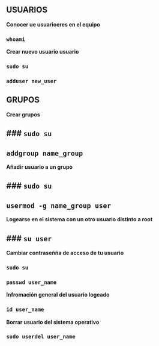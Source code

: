 ## USUARIOS

**Conocer ue usuarioeres en el equipo**

### `whoami`

**Crear nuevo usuario usuario**

### `sudo su`
### `adduser new_user`

## GRUPOS

**Crear grupos**

## ### `sudo su`
## `addgroup name_group`

**Añadir usuario a un grupo**

## ### `sudo su`
## `usermod -g name_group user`

**Logearse en el sistema con un otro usuario distinto a root**

## ### `su user`

**Cambiar contraseñña de acceso de tu usuario**

### `sudo su`
### `passwd user_name`

**Infromación general del usuario logeado**

### `id user_name`


**Borrar usuario del sistema operativo**

### `sudo userdel user_name`